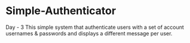 # Simple-Authenticator

Day - 3
This simple system that authenticate users with a set of account usernames & passwords and displays a different message per user.

